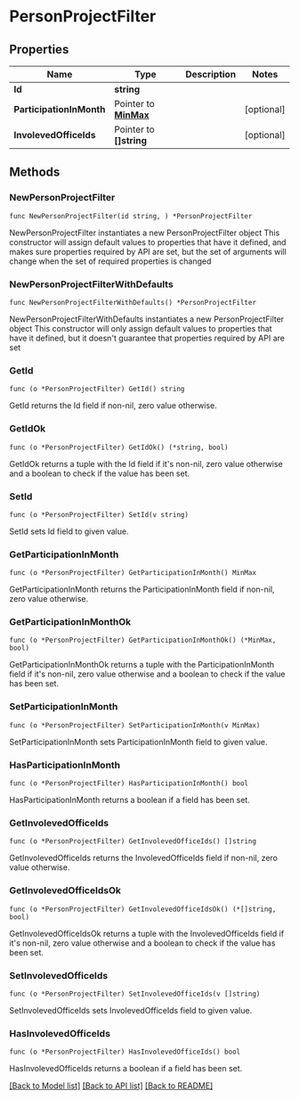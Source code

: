 # PersonProjectFilter

## Properties

Name | Type | Description | Notes
------------ | ------------- | ------------- | -------------
**Id** | **string** |  | 
**ParticipationInMonth** | Pointer to [**MinMax**](MinMax.md) |  | [optional] 
**InvolevedOfficeIds** | Pointer to **[]string** |  | [optional] 

## Methods

### NewPersonProjectFilter

`func NewPersonProjectFilter(id string, ) *PersonProjectFilter`

NewPersonProjectFilter instantiates a new PersonProjectFilter object
This constructor will assign default values to properties that have it defined,
and makes sure properties required by API are set, but the set of arguments
will change when the set of required properties is changed

### NewPersonProjectFilterWithDefaults

`func NewPersonProjectFilterWithDefaults() *PersonProjectFilter`

NewPersonProjectFilterWithDefaults instantiates a new PersonProjectFilter object
This constructor will only assign default values to properties that have it defined,
but it doesn't guarantee that properties required by API are set

### GetId

`func (o *PersonProjectFilter) GetId() string`

GetId returns the Id field if non-nil, zero value otherwise.

### GetIdOk

`func (o *PersonProjectFilter) GetIdOk() (*string, bool)`

GetIdOk returns a tuple with the Id field if it's non-nil, zero value otherwise
and a boolean to check if the value has been set.

### SetId

`func (o *PersonProjectFilter) SetId(v string)`

SetId sets Id field to given value.


### GetParticipationInMonth

`func (o *PersonProjectFilter) GetParticipationInMonth() MinMax`

GetParticipationInMonth returns the ParticipationInMonth field if non-nil, zero value otherwise.

### GetParticipationInMonthOk

`func (o *PersonProjectFilter) GetParticipationInMonthOk() (*MinMax, bool)`

GetParticipationInMonthOk returns a tuple with the ParticipationInMonth field if it's non-nil, zero value otherwise
and a boolean to check if the value has been set.

### SetParticipationInMonth

`func (o *PersonProjectFilter) SetParticipationInMonth(v MinMax)`

SetParticipationInMonth sets ParticipationInMonth field to given value.

### HasParticipationInMonth

`func (o *PersonProjectFilter) HasParticipationInMonth() bool`

HasParticipationInMonth returns a boolean if a field has been set.

### GetInvolevedOfficeIds

`func (o *PersonProjectFilter) GetInvolevedOfficeIds() []string`

GetInvolevedOfficeIds returns the InvolevedOfficeIds field if non-nil, zero value otherwise.

### GetInvolevedOfficeIdsOk

`func (o *PersonProjectFilter) GetInvolevedOfficeIdsOk() (*[]string, bool)`

GetInvolevedOfficeIdsOk returns a tuple with the InvolevedOfficeIds field if it's non-nil, zero value otherwise
and a boolean to check if the value has been set.

### SetInvolevedOfficeIds

`func (o *PersonProjectFilter) SetInvolevedOfficeIds(v []string)`

SetInvolevedOfficeIds sets InvolevedOfficeIds field to given value.

### HasInvolevedOfficeIds

`func (o *PersonProjectFilter) HasInvolevedOfficeIds() bool`

HasInvolevedOfficeIds returns a boolean if a field has been set.


[[Back to Model list]](../README.md#documentation-for-models) [[Back to API list]](../README.md#documentation-for-api-endpoints) [[Back to README]](../README.md)


